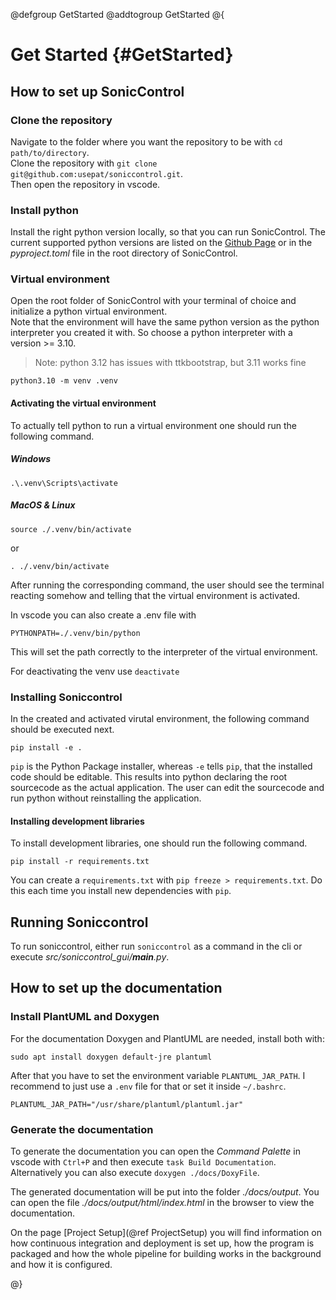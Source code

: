 @defgroup GetStarted
@addtogroup GetStarted
@{

# Get Started {#GetStarted}

## How to set up SonicControl

### Clone the repository

Navigate to the folder where you want the repository to be with `cd path/to/directory`.  
Clone the repository with `git clone git@github.com:usepat/soniccontrol.git`.  
Then open the repository in vscode.

### Install python

Install the right python version locally, so that you can run SonicControl. The current supported python versions are listed on the [Github Page](https://github.com/usepat/soniccontrol) or in the *pyproject.toml* file in the root directory of SonicControl. 

### Virtual environment

Open the root folder of SonicControl with your terminal of choice and initialize a python virtual environment.  
Note that the environment will have the same python version as the python interpreter you created it with. So choose a python interpreter with a version >= 3.10. 

> Note: python 3.12 has issues with ttkbootstrap, but 3.11 works fine

```
python3.10 -m venv .venv
```

#### Activating the virtual environment

To actually tell python to run a virtual environment one should run the following command.

##### Windows
```
.\.venv\Scripts\activate
```

##### MacOS & Linux
```
source ./.venv/bin/activate
```
or
```
. ./.venv/bin/activate
```

After running the corresponding command, the user should see the terminal reacting somehow and telling that the virtual environment is activated.

In vscode you can also create a .env file with 
```
PYTHONPATH=./.venv/bin/python
```
This will set the path correctly to the interpreter of the virtual environment.

For deactivating the venv use `deactivate`

### Installing Soniccontrol

In the created and activated virutal environment, the following command should be executed next.

```
pip install -e .
```

``pip`` is the Python Package installer, whereas ``-e`` tells ``pip``, that the installed code should be editable. This results into python declaring the root sourcecode as the actual application. The user can edit the sourcecode and run python without reinstalling the application.

#### Installing development libraries

To install development libraries, one should run the following command.
```
pip install -r requirements.txt
```

You can create a `requirements.txt` with `pip freeze > requirements.txt`. Do this each time you install new dependencies with `pip`.

## Running Soniccontrol

To run soniccontrol, either run ``soniccontrol`` as a command in the cli or execute *src/soniccontrol_gui/__main__.py*.

## How to set up the documentation

### Install PlantUML and Doxygen

For the documentation Doxygen and PlantUML are needed, install both with:
```
sudo apt install doxygen default-jre plantuml
```
After that you have to set the environment variable `PLANTUML_JAR_PATH`. I recommend to just use a `.env` file for that or set it inside `~/.bashrc`.
```
PLANTUML_JAR_PATH="/usr/share/plantuml/plantuml.jar"
```

### Generate the documentation

To generate the documentation you can open the *Command Palette* in vscode with `Ctrl+P` and then execute `task Build Documentation`.
Alternatively you can also execute `doxygen ./docs/DoxyFile`.

The generated documentation will be put into the folder *./docs/output*.
You can open the file *./docs/output/html/index.html* in the browser to view the documentation.

On the page [Project Setup](@ref ProjectSetup) you will find information on how continuous integration and deployment is set up, how the program is packaged and how the whole pipeline for building works in the background and how it is configured.

@}